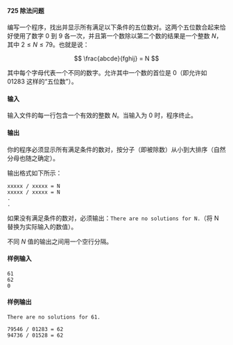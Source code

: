 #### 725 除法问题

编写一个程序，找出并显示所有满足以下条件的五位数对。这两个五位数合起来恰好使用了数字 0 到 9 各一次，并且第一个数除以第二个数的结果是一个整数 $N$，其中 $2 \leq N \leq 79$。也就是说：

$$
\frac{abcde}{fghij} = N
$$

其中每个字母代表一个不同的数字。允许其中一个数的首位是 0（即允许如 01283 这样的“五位数”）。

#### 输入

输入文件的每一行包含一个有效的整数 $N$。当输入为 0 时，程序终止。

#### 输出

你的程序必须显示所有满足条件的数对，按分子（即被除数）从小到大排序（自然分母也随之确定）。

输出格式如下所示：

```
xxxxx / xxxxx = N
xxxxx / xxxxx = N
.
.
```

如果没有满足条件的数对，必须输出：`There are no solutions for N.`（将 N 替换为实际输入的数值）。

不同 $N$ 值的输出之间用一个空行分隔。

#### 样例输入

```
61
62
0
```

#### 样例输出

```
There are no solutions for 61.

79546 / 01283 = 62
94736 / 01528 = 62
```